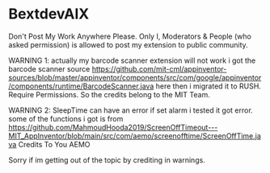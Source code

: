 # BextdevAIX

Don't Post My Work Anywhere Please. Only I, Moderators & People (who asked permission) is allowed to post my extension to public community.

WARNING 1: actually my barcode scanner extension will not work i got the barcode scanner source https://github.com/mit-cml/appinventor-sources/blob/master/appinventor/components/src/com/google/appinventor/components/runtime/BarcodeScanner.java here then i migrated it to RUSH. Require Permissions. So the credits belong to the MIT Team.

WARNING 2: SleepTime can have an error if set alarm i tested it got error. some of the functions i got is from https://github.com/MahmoudHooda2019/ScreenOffTimeout---MIT_AppInventor/blob/main/src/com/aemo/screenofftime/ScreenOffTime.java Credits To You AEMO

Sorry if im getting out of the topic by crediting in warnings. 
